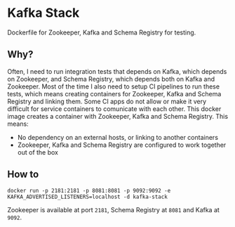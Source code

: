 Kafka Stack
===========

Dockerfile for Zookeeper, Kafka and Schema Registry for testing.

Why?
----

Often, I need to run integration tests that depends on Kafka, which depends on Zookeeper, and Schema Registry, which depends both on Kafka and Zookeeper. Most of the time I also need to setup CI pipelines to run these tests, which means creating containers for Zookeeper, Kafka and Schema Registry and linking them. Some CI apps do not allow or make it very difficult for service containers to comunicate with each other. This docker image creates a container with Zookeeper, Kafka and Schema Registry. This means:

- No dependency on an external hosts, or linking to another containers
- Zookeeper, Kafka and Schema Registry are configured to work together out of the box

How to
------

```
docker run -p 2181:2181 -p 8081:8081 -p 9092:9092 -e KAFKA_ADVERTISED_LISTENERS=localhost -d kafka-stack
```

Zookeeper is available at port `2181`, Schema Registry at `8081` and Kafka at `9092`.